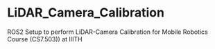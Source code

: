 # LiDAR_Camera_Calibration
ROS2 Setup to perform LiDAR-Camera Calibration for Mobile Robotics Course (CS7.503)) at IIITH
